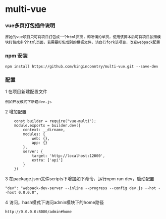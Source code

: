 # multi-vue
### vue多页打包插件说明
    原始的vue项目只可将项目打包成一个html页面，即所谓的单页，使用该脚本后可将项目按照模块打包成多个html页面，若需要打包成别的模板文件，请自行fork该项目，改变webpack配置

### npm 安装

    npm install https://github.com/kinginconntry/multi-vue.git --save-dev

### 配置

1 在项目新建配置文件

    例如开发模式下新建dev.js

2 增加配置

```node
    const builder = require("vue-multi");
    module.exports = builder.dev({
        context: __dirname,
        modules: {
            web: {},
            app: {}
        },
        server: {
            target: 'http://localhost:12000',
            extra: ['api']
        }
    })
```

3 在package.json文件scripts下增加如下命令，运行npm run dev，启动配置

    "dev": "webpack-dev-server --inline --progress --config dev.js --hot --host 0.0.0.0",

4 访问，hash模式下访问admin模块下的home路径

    http://0.0.0.0:8080/admin#home
